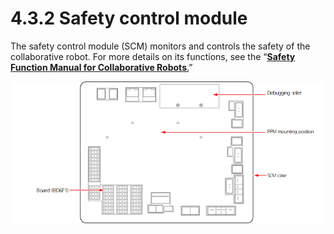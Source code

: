 # 4.3.2 Safety control module

The safety control module (SCM) monitors and controls the safety of the collaborative robot. For more details on its functions, see the “[**Safety Function Manual for Collaborative Robots**.](https://hyundai-robotics.gitbook.io/cobot-safety-function/v/sf-english/)”

![Figure 27 Safety control module (SCM)](<../../../_assets/image (26).png>)

